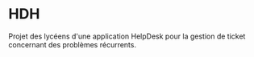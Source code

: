 # HDH
Projet des lycéens d'une application HelpDesk pour la gestion de ticket concernant des problèmes récurrents.
